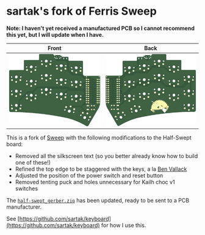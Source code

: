# sartak's fork of Ferris Sweep

**Note: I haven't yet received a manufactured PCB so I cannot recommend this yet, but I will update when I have.**

|                     Front                     |                    Back                     |
| :-------------------------------------------: | :-----------------------------------------: |
| ![front](/gallery/sweep-half-swept/front.png) | ![back](/gallery/sweep-half-swept/back.png) |

This is a fork of [Sweep](https://github.com/davidphilipbarr/Sweep) with the following modifications to the Half-Swept board:

- Removed all the silkscreen text (so you better already know how to build one of these!)
- Refined the top edge to be staggered with the keys, a la [Ben Vallack](https://www.youtube.com/watch?v=JqpBKuEVinw)
- Adjusted the position of the power switch and reset button
- Removed tenting puck and holes unnecessary for Kailh choc v1 switches

The [`half-swept_gerber.zip`](https://github.com/sartak/Sweep/raw/main/Sweep%20half-swept/half-swept_gerber.zip) has been updated, ready to be sent to a PCB manufacturer.

See [https://github.com/sartak/keyboard](https://github.com/sartak/keyboard) for how I use this.
